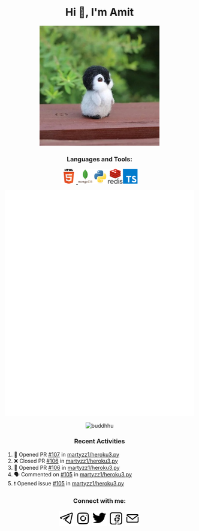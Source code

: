 <h1 align="center">Hi 👋, I'm Amit</h1>

<p align="center"><img src="assets/tg_dp.png" alt="buddhhu" /></p>

<h3 align="center">Languages and Tools:</h3>

<p align="center"><a href="https://www.w3.org/html/" target="_blank"><img src="https://raw.githubusercontent.com/devicons/devicon/master/icons/html5/html5-original-wordmark.svg" alt="html5" width="40" height="40"/></a><a href="https://www.mongodb.com/" target="_blank"> <img src="https://raw.githubusercontent.com/devicons/devicon/master/icons/mongodb/mongodb-original-wordmark.svg" alt="mongodb" width="40" height="40"/></a><a href="https://www.python.org" target="_blank"><img src="https://raw.githubusercontent.com/devicons/devicon/master/icons/python/python-original.svg" alt="python" width="40" height="40"/></a><a href="https://redis.io" target="_blank"><img src="https://raw.githubusercontent.com/devicons/devicon/master/icons/redis/redis-original-wordmark.svg" alt="redis" width="40" height="40"/></a><a href="https://www.typescriptlang.org/" target="_blank"><img src="https://raw.githubusercontent.com/devicons/devicon/master/icons/typescript/typescript-original.svg" alt="typescript" width="40" height="40"/></a></p>

<p align="center"><img src="assets/stats.svg" alt="buddhhu" /></p>

<p align="center"><img src="https://github-readme-streak-stats.herokuapp.com/?user=buddhhu" alt="buddhhu" /></p>

<h3 align="center">Recent Activities</h3>

<!--START_SECTION:activity-->
1. 💪 Opened PR [#107](https://github.com/martyzz1/heroku3.py/pull/107) in [martyzz1/heroku3.py](https://github.com/martyzz1/heroku3.py)
2. ❌ Closed PR [#106](https://github.com/martyzz1/heroku3.py/pull/106) in [martyzz1/heroku3.py](https://github.com/martyzz1/heroku3.py)
3. 💪 Opened PR [#106](https://github.com/martyzz1/heroku3.py/pull/106) in [martyzz1/heroku3.py](https://github.com/martyzz1/heroku3.py)
4. 🗣 Commented on [#105](https://github.com/martyzz1/heroku3.py/issues/105) in [martyzz1/heroku3.py](https://github.com/martyzz1/heroku3.py)
5. ❗️ Opened issue [#105](https://github.com/martyzz1/heroku3.py/issues/105) in [martyzz1/heroku3.py](https://github.com/martyzz1/heroku3.py)
<!--END_SECTION:activity-->

<h3 align="center">Connect with me:</h3>

<p align="center">
<a href="https://t.me/buddhhu"><img src="assets/tg.png" height=40px width=40px alt="buddhhu" /></a>
<a href="https://www.instagram.com/_itz_._amit_/"><img src="assets/ig.png" height=40px width=40px alt="_itz_._amit_" /></a>
<a href="https://twitter.com/kumar___amit"><img src="assets/twtt.png" height=40px width=40px alt="kumar___amit" /></a>
<a href="https://www.facebook.com/profile.php?id=100007712795589"><img src="assets/fb.png" height=40px weight=40px alt="Amit Sharma" /></a>
<a href="https://mail.google.com/mail/u/?authuser=amitsharma123234@gmail.com"><img src="assets/mail.png" height=40px width=40px alt="amitsharma123234@gmail.com" /></a>
</p>
